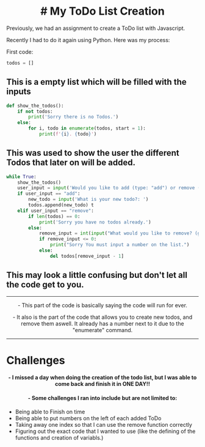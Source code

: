 <h1 style="text-align: center;"># My ToDo List Creation</h1>

Previously, we had an assignment to create a ToDo list with Javascript. 

Recently I had to do it again using Python. Here was my process:

First code:

```python
todos = [] 
```
## This is a empty list which will be filled with the inputs

```python
def show_the_todos():
    if not todos:
        print('Sorry there is no Todos.') 
    else:
        for i, todo in enumerate(todos, start = 1): 
            print(f'{i}. {todo}')
```
## This was used to show the user the different Todos that later on will be added.

``` python
while True: 
    show_the_todos() 
    user_input = input('Would you like to add (type: "add") or remove (type: "remove") a todo?: ') 
    if user_input == "add": 
        new_todo = input('What is your new todo?: ') 
        todos.append(new_todo) t
    elif user_input == "remove":
        if len(todos) == 0: 
            print('Sorry you have no todos already.') 
        else:
            remove_input = int(input("What would you like to remove? (give number of todo): " )) 
            if remove_input <= 0: 
                print("Sorry You must input a number on the list.") 
            else: 
                del todos[remove_input - 1] 
 ```
 ## This may look a little confusing but don't let all the code get to you.
---
<p style="text-align: center;">- This part of the code is basically saying the code will run for ever.</p>
<p style="text-align: center;">- It also is the part of the code that allows you to create new todos, and remove them aswell. It already has a number next to it due to the "enumerate" command.</p>

---
# Challenges
<h4 style="text-align: center;">- I missed a day when doing the creation of the todo list, but I was able to come back and finish it in ONE DAY!!</h4>

<h4 style="text-align: center;">- Some challenges I ran into include but are not limited to:</h4>

* Being able to Finish on time
* Being able to put numbers on the left of each added ToDo
* Taking away one index so that I can use the remove function correctly
* Figuring out the exact code that I wanted to use (like the defining of the functions and creation of variabls.)


